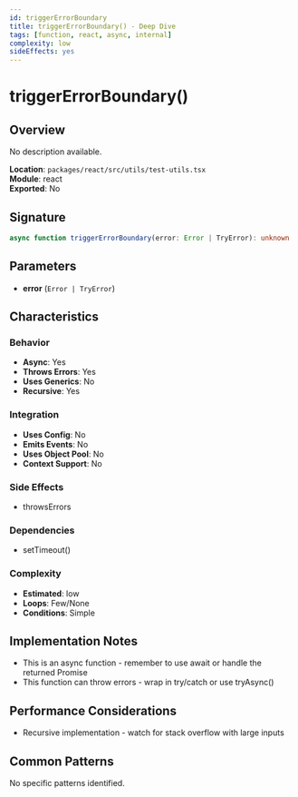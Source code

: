 ```yaml
---
id: triggerErrorBoundary
title: triggerErrorBoundary() - Deep Dive
tags: [function, react, async, internal]
complexity: low
sideEffects: yes
---
```


# triggerErrorBoundary()

## Overview
No description available.

**Location**: `packages/react/src/utils/test-utils.tsx`  
**Module**: react  
**Exported**: No  

## Signature
```typescript
async function triggerErrorBoundary(error: Error | TryError): unknown
```

## Parameters
- **error** (`Error | TryError`)

## Characteristics

### Behavior
- **Async**: Yes
- **Throws Errors**: Yes
- **Uses Generics**: No
- **Recursive**: Yes

### Integration
- **Uses Config**: No
- **Emits Events**: No
- **Uses Object Pool**: No
- **Context Support**: No

### Side Effects
- throwsErrors

### Dependencies
- setTimeout()

### Complexity
- **Estimated**: low
- **Loops**: Few/None
- **Conditions**: Simple



## Implementation Notes
- This is an async function - remember to use await or handle the returned Promise
- This function can throw errors - wrap in try/catch or use tryAsync()

## Performance Considerations
- Recursive implementation - watch for stack overflow with large inputs

## Common Patterns
No specific patterns identified.
